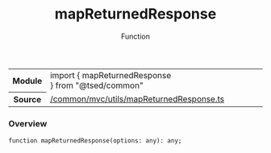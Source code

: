 
<header class="symbol-info-header"><h1 id="mapreturnedresponse">mapReturnedResponse</h1><label class="symbol-info-type-label function">Function</label></header>
<!-- summary -->
<section class="symbol-info"><table class="is-full-width"><tbody><tr><th>Module</th><td><div class="lang-typescript"><span class="token keyword">import</span> { mapReturnedResponse }&nbsp;<span class="token keyword">from</span>&nbsp;<span class="token string">"@tsed/common"</span></div></td></tr><tr><th>Source</th><td><a href="https://github.com/Romakita/ts-express-decorators/blob/v4.12.0/src//common/mvc/utils/mapReturnedResponse.ts#L0-L0">/common/mvc/utils/mapReturnedResponse.ts</a></td></tr></tbody></table></section>
<!-- overview -->


### Overview


<pre><code class="typescript-lang ">function <span class="token function">mapReturnedResponse</span><span class="token punctuation">(</span>options<span class="token punctuation">:</span> <span class="token keyword">any</span><span class="token punctuation">)</span><span class="token punctuation">:</span> <span class="token keyword">any</span><span class="token punctuation">;</span></code></pre>


<!-- Parameters -->

<!-- Description -->

<!-- Members -->

